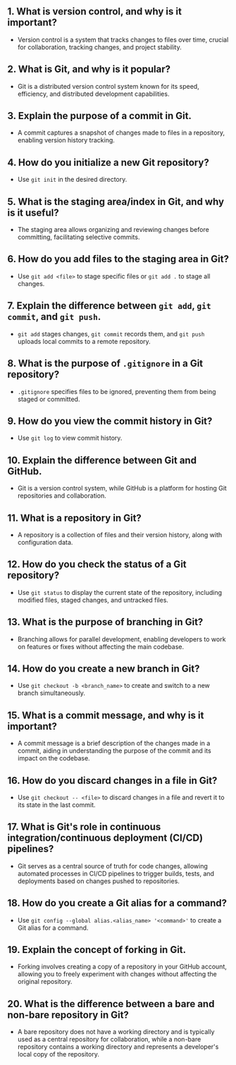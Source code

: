 ## 1. What is version control, and why is it important?

- Version control is a system that tracks changes to files over time, crucial for collaboration, tracking changes, and project stability.

## 2. What is Git, and why is it popular?

- Git is a distributed version control system known for its speed, efficiency, and distributed development capabilities.

## 3. Explain the purpose of a commit in Git.

- A commit captures a snapshot of changes made to files in a repository, enabling version history tracking.

## 4. How do you initialize a new Git repository?

- Use `git init` in the desired directory.

## 5. What is the staging area/index in Git, and why is it useful?

- The staging area allows organizing and reviewing changes before committing, facilitating selective commits.

## 6. How do you add files to the staging area in Git?

- Use `git add <file>` to stage specific files or `git add .` to stage all changes.

## 7. Explain the difference between `git add`, `git commit`, and `git push`.

- `git add` stages changes, `git commit` records them, and `git push` uploads local commits to a remote repository.

## 8. What is the purpose of `.gitignore` in a Git repository?

- `.gitignore` specifies files to be ignored, preventing them from being staged or committed.

## 9. How do you view the commit history in Git?

- Use `git log` to view commit history.

## 10. Explain the difference between Git and GitHub.

- Git is a version control system, while GitHub is a platform for hosting Git repositories and collaboration.

## 11. What is a repository in Git?

- A repository is a collection of files and their version history, along with configuration data.

## 12. How do you check the status of a Git repository?

- Use `git status` to display the current state of the repository, including modified files, staged changes, and untracked files.

## 13. What is the purpose of branching in Git?

- Branching allows for parallel development, enabling developers to work on features or fixes without affecting the main codebase.

## 14. How do you create a new branch in Git?

- Use `git checkout -b <branch_name>` to create and switch to a new branch simultaneously.

## 15. What is a commit message, and why is it important?

- A commit message is a brief description of the changes made in a commit, aiding in understanding the purpose of the commit and its impact on the codebase.

## 16. How do you discard changes in a file in Git?

- Use `git checkout -- <file>` to discard changes in a file and revert it to its state in the last commit.

## 17. What is Git's role in continuous integration/continuous deployment (CI/CD) pipelines?

- Git serves as a central source of truth for code changes, allowing automated processes in CI/CD pipelines to trigger builds, tests, and deployments based on changes pushed to repositories.

## 18. How do you create a Git alias for a command?

- Use `git config --global alias.<alias_name> '<command>'` to create a Git alias for a command.

## 19. Explain the concept of forking in Git.

- Forking involves creating a copy of a repository in your GitHub account, allowing you to freely experiment with changes without affecting the original repository.

## 20. What is the difference between a bare and non-bare repository in Git?

- A bare repository does not have a working directory and is typically used as a central repository for collaboration, while a non-bare repository contains a working directory and represents a developer's local copy of the repository.
